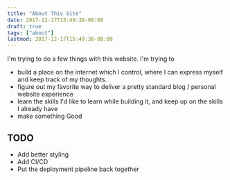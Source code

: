 ```yaml
---
title: "About This Site"
date: 2017-12-17T15:49:38-08:00
draft: true
tags: ["about"]
lastmod: 2017-12-17T15:49:38-08:00
---
```


I'm trying to do a few things with this website. I'm trying to

* build a place on the internet which I control, where I can express myself and keep track of my thoughts.
* figure out my favorite way to deliver a pretty standard blog / personal website experience
* learn the skills I'd like to learn while building it, and keep up on the skills I already have
* make something Good

## TODO

* Add better styling
* Add CI/CD
* Put the deployment pipeline back together
